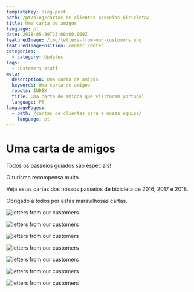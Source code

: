 ```yaml
---
templateKey: blog-post
path: /pt/blog/cartas-de-clientes-passeios-bicicleta/
title: Uma carta de amigos
language: pt
date: 2018-05-30T23:00:00.000Z
featuredImage: /img/letters-from-our-customers.png
featuredImagePosition: center center
categories:
  - category: Updates
tags:
  - customers stuff
meta:
  description: Uma carta de amigos
  keywords: Uma carta de amigos
  robots: INDEX
  title: Uma carta de amigos que visitaram portugal
  language: PT
languagePages:
  - path: /cartas de clientes para a nossa equipa/
    language: pt
---
```

# Uma carta de amigos

Todos os passeios guiados são especiais!

O turismo recompensa muito.

Veja estas cartas dos nossos passeios de bicicleta de 2016, 2017 e 2018. 

Obrigado a todos por estas maravilhosas cartas.

![letters from our customers](/img/letters-from-our-customers7.png "letters from our customers")

![letters from our customers](/img/letters-from-our-customers2.png "letters from our customers")

![letters from our customers](/img/letters-from-our-customers3.png "letters from our customers")

![letters from our customers](/img/letters-from-our-customers4.png "letters from our customers")

![letters from our customers](/img/letters-from-our-customers5.png "letters from our customers")

![letters from our customers](/img/letters-from-our-customers6.png "letters from our customers")

![letters from our customers](/img/letters-from-our-customers7.png "letters from our customers")
